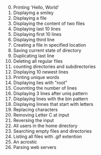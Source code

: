 0. Printing 'Hello, World'
1. Displaying a smiley
2. Displaying a file
3. Displaying the content of two files
4. Displaying last 10 lines
5. Displaying first 10 lines
6. Displaying third line
7. Creating a file in specified location
8. Saving current state of directory
9. Duplicating last line
10. Deleting all regular files
11. counting directories and subdirectories
12. Displaying 10 newest lines
13. Printing unique words
14. Displaying lies with "root"
15. Counnting the number of lines
16. Displaying 3 lines after uniq pattern
17. Displaying lines with the bin pattern
18. Displaying linnes that start with letters
19. Replacing characters
20. Removing Letter C at input
21. Reversing the input
22. All users in the home directory
23. Searching empty files and directories
24. Listing all files with .gif extention
25. An acrostic
26. Parsing web servers
